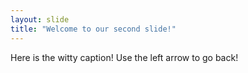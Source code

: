 ```yaml
---
layout: slide
title: "Welcome to our second slide!"
---
```

Here is the witty caption!
Use the left arrow to go back!
